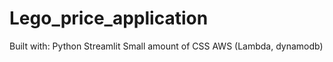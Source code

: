 # Lego_price_application

Built with:
  Python
  Streamlit
  Small amount of CSS
  AWS (Lambda, dynamodb)
